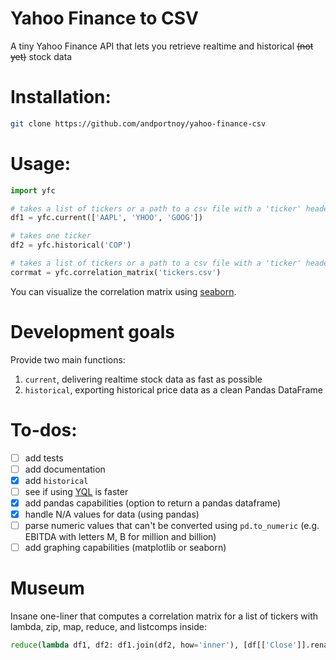 # Yahoo Finance to CSV
A tiny Yahoo Finance API that lets you retrieve realtime and historical ~~(not yet)~~ stock data

# Installation:
```sh
git clone https://github.com/andportnoy/yahoo-finance-csv
```

# Usage:
``` python
import yfc  

# takes a list of tickers or a path to a csv file with a 'ticker' header
df1 = yfc.current(['AAPL', 'YHOO', 'GOOG'])

# takes one ticker
df2 = yfc.historical('COP')

# takes a list of tickers or a path to a csv file with a 'ticker' header
corrmat = yfc.correlation_matrix('tickers.csv')
```

You can visualize the correlation matrix using [seaborn](https://stanford.edu/~mwaskom/software/seaborn/examples/network_correlations.html).

# Development goals
Provide two main functions:  
1. `current`, delivering realtime stock data as fast as possible  
2. `historical`, exporting historical price data as a clean Pandas DataFrame

# To-dos:
- [ ] add tests
- [ ] add documentation
- [x] add `historical`
- [ ] see if using [YQL](https://github.com/lukaszbanasiak/yahoo-finance/blob/master/yahoo_finance/yql.py) is faster
- [x] add pandas capabilities (option to return a pandas dataframe)
- [x] handle N/A values for data (using pandas)
- [ ] parse numeric values that can't be converted using `pd.to_numeric` (e.g. EBITDA with letters M, B for million and billion)
- [ ] add graphing capabilities (matplotlib or seaborn)

# Museum

Insane one-liner that computes a correlation matrix for a list of tickers with lambda, zip, map, reduce, and listcomps inside:  
```python
reduce(lambda df1, df2: df1.join(df2, how='inner'), [df[['Close']].rename(columns={'Close': ticker}) for ticker, df in zip(ticker_list, map(historical, ticker_list))]).corr()
```
